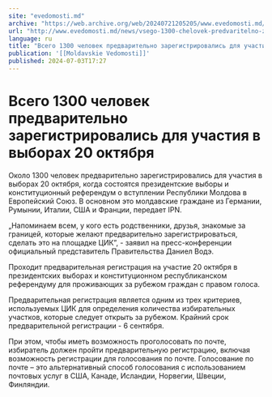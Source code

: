 ```yaml
---
site: "evedomosti.md"
archive: "https://web.archive.org/web/20240721205205/www.evedomosti.md/news/vsego-1300-chelovek-predvaritelno-zaregistrirovalis-dlya-uch"
url: "http://www.evedomosti.md/news/vsego-1300-chelovek-predvaritelno-zaregistrirovalis-dlya-uch"
language: ru
title: "Всего 1300 человек предварительно зарегистрировались для участия в выборах 20 октября"
publication: '[[Moldavskie Vedomosti]]'
published: 2024-07-03T17:27
---
```


# Всего 1300 человек предварительно зарегистрировались для участия в выборах 20 октября

Около 1300 человек предварительно зарегистрировались для участия в выборах 20 октября, когда состоятся президентские выборы и конституционный референдум о вступлении Республики Молдова в Европейский Союз. В основном это молдавские граждане из Германии, Румынии, Италии, США и Франции, передает IPN.

„Напоминаем всем, у кого есть родственники, друзья, знакомые за границей, которые желают предварительно зарегистрироваться, сделать это на площадке ЦИК”, - заявил на пресс-конференции официальный представитель Правительства Даниел Водэ.

Проходит предварительная регистрация на участие 20 октября в президентских выборах и конституционном республиканском референдуму для проживающих за рубежом граждан с правом голоса.

Предварительная регистрация является одним из трех критериев, используемых ЦИК для определения количества избирательных участков, которые следует открыть за рубежом. Крайний срок предварительной регистрации - 6 сентября.

При этом, чтобы иметь возможность проголосовать по почте, избиратель должен пройти предварительную регистрацию, включая возможность регистрации для голосования по почте. Голосование по почте – это альтернативный способ голосования с использованием почтовых услуг в США, Канаде, Исландии, Норвегии, Швеции, Финляндии.